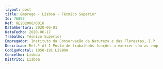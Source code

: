 ```yaml
--- 
layout: post
title: Emprego - Lisboa - Técnico Superior
Id: 76857
Ref: OE202006/0018
DataAbertura: 2020-06-01
DataFecho: 2020-06-17
Trabalho: Técnico Superior
Empregador: Instituto da Conservação da Natureza e das Florestas, I.P.
Descricao: Ref.ª A) 1 Posto de trabalhoAs funções a exercer são as enquadráveis no conteúdo funcional da carreira categoria de técnicosuperior, nos termos do mapa anexo a que se refere o n.º 2 do artigo 88.º da Lei n.º 35 2014, de 20de junho (LTFP), visando assegurar, em concreto, o acompanhamento e planeamento estratégicono âmbito das atribuições do Instituto.Ref. B) 1 Posto de trabalhoAs funções a exercer são as enquadráveis no conteúdo funcional da carreira categoria de técnico superior, nos termos do mapa anexo a que se refere o n.º 2 do artigo 88.º da Lei n.º 35 2014,de 20 de junho (LTFP), visando assegurar, em concreto, o acompanhamento das relações externase assuntos internacionais (assuntos europeus e assuntos bilaterais).Ref.ª C) 1 Posto de trabalhoAs funções a exercer são as enquadráveis no conteúdo funcional da carreira categoria de técnicosuperior, nos termos do mapa anexo a que se refere o n.º 2 do artigo 88.º da Lei n.º 35 2014, de 20de junho (LTFP), visando assegurar, em concreto, o acompanhamento dos assuntos internacionaisno âmbito da conservação da natureza e da biodiversidade, o acompanhamento
CodigoPostal: 1050-191 LISBOA
Concelho: Lisboa
Distrito: Lisboa
--- 
```

